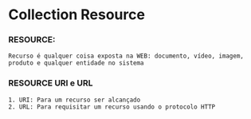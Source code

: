 # Collection Resource

### RESOURCE:
````
Recurso é qualquer coisa exposta na WEB: documento, vídeo, imagem, produto e qualquer entidade no sistema
````
### RESOURCE URI e URL
````
1. URI: Para um recurso ser alcançado
2. URL: Para requisitar um recurso usando o protocolo HTTP
````
